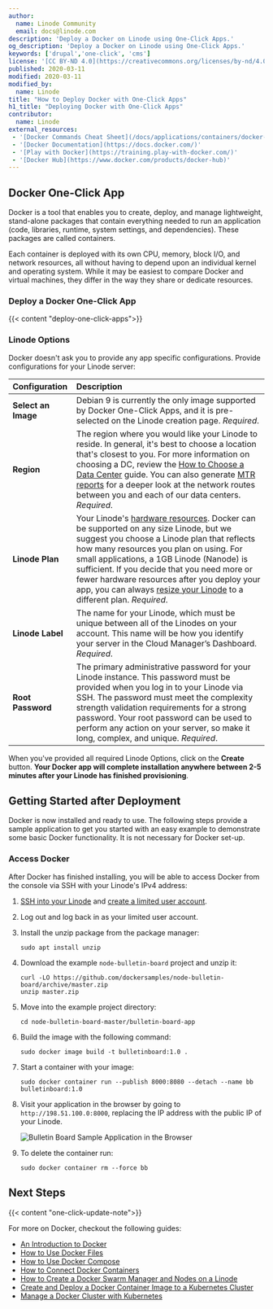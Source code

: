 ```yaml
---
author:
  name: Linode Community
  email: docs@linode.com
description: 'Deploy a Docker on Linode using One-Click Apps.'
og_description: 'Deploy a Docker on Linode using One-Click Apps.'
keywords: ['drupal','one-click', 'cms']
license: '[CC BY-ND 4.0](https://creativecommons.org/licenses/by-nd/4.0)'
published: 2020-03-11
modified: 2020-03-11
modified_by:
  name: Linode
title: "How to Deploy Docker with One-Click Apps"
h1_title: "Deploying Docker with One-Click Apps"
contributor:
  name: Linode
external_resources:
 - '[Docker Commands Cheat Sheet](/docs/applications/containers/docker-commands-quick-reference-cheat-sheet/)'
 - '[Docker Documentation](https://docs.docker.com/)'
 - '[Play with Docker](https://training.play-with-docker.com/)'
 - '[Docker Hub](https://www.docker.com/products/docker-hub)'
---
```


## Docker One-Click App

Docker is a tool that enables you to create, deploy, and manage lightweight, stand-alone packages that contain everything needed to run an application (code, libraries, runtime, system settings, and dependencies). These packages are called containers.

Each container is deployed with its own CPU, memory, block I/O, and network resources, all without having to depend upon an individual kernel and operating system. While it may be easiest to compare Docker and virtual machines, they differ in the way they share or dedicate resources.

### Deploy a Docker One-Click App

{{< content "deploy-one-click-apps">}}

### Linode Options

Docker doesn't ask you to provide any app specific configurations. Provide configurations for your Linode server:

| **Configuration** | **Description** |
|:--------------|:------------|
| **Select an Image** | Debian 9 is currently the only image supported by Docker One-Click Apps, and it is pre-selected on the Linode creation page. *Required*. |
| **Region** | The region where you would like your Linode to reside. In general, it's best to choose a location that's closest to you. For more information on choosing a DC, review the [How to Choose a Data Center](/docs/platform/how-to-choose-a-data-center) guide. You can also generate [MTR reports](/docs/networking/diagnostics/diagnosing-network-issues-with-mtr/) for a deeper look at the network routes between you and each of our data centers. *Required*. |
| **Linode Plan** | Your Linode's [hardware resources](/docs/platform/how-to-choose-a-linode-plan/#hardware-resource-definitions). Docker can be supported on any size Linode, but we suggest you choose a Linode plan that reflects how many resources you plan on using. For small applications, a 1GB Linode (Nanode) is sufficient. If you decide that you need more or fewer hardware resources after you deploy your app, you can always [resize your Linode](/docs/platform/disk-images/resizing-a-linode/) to a different plan. *Required*. |
| **Linode Label** | The name for your Linode, which must be unique between all of the Linodes on your account. This name will be how you identify your server in the Cloud Manager’s Dashboard. *Required*. |
| **Root Password** | The primary administrative password for your Linode instance. This password must be provided when you log in to your Linode via SSH. The password must meet the complexity strength validation requirements for a strong password. Your root password can be used to perform any action on your server, so make it long, complex, and unique. *Required*. |

When you've provided all required Linode Options, click on the **Create** button. **Your Docker app will complete installation anywhere between 2-5 minutes after your Linode has finished provisioning**.

## Getting Started after Deployment

Docker is now installed and ready to use. The following steps provide a sample application to get you started with an easy example to demonstrate some basic Docker functionality. It is not necessary for Docker set-up.

### Access Docker

After Docker has finished installing, you will be able to access Docker from the console via SSH with your Linode's IPv4 address:

1.  [SSH into your Linode](/docs/getting-started/#connect-to-your-linode-via-ssh) and [create a limited user account](/docs/security/securing-your-server/#add-a-limited-user-account).

1.  Log out and log back in as your limited user account.

1.  Install the unzip package from the package manager:

        sudo apt install unzip

1.  Download the example `node-bulletin-board` project and unzip it:

        curl -LO https://github.com/dockersamples/node-bulletin-board/archive/master.zip
        unzip master.zip

1.  Move into the example project directory:

        cd node-bulletin-board-master/bulletin-board-app

1.  Build the image with the following command:

        sudo docker image build -t bulletinboard:1.0 .

1.  Start a container with your image:

        sudo docker container run --publish 8000:8080 --detach --name bb bulletinboard:1.0

1.  Visit your application in the browser by going to `http://198.51.100.0:8000`, replacing the IP address with the public IP of your Linode.

    ![Bulletin Board Sample Application in the Browser](docker-one-click-bulletin-board.png "Bulletin Board Sample Application in the Browser")

1.  To delete the container run:

        sudo docker container rm --force bb

## Next Steps

{{< content "one-click-update-note">}}

For more on Docker, checkout the following guides:

- [An Introduction to Docker](/docs/applications/containers/introduction-to-docker/)
- [How to Use Docker Files](/docs/applications/containers/how-to-use-dockerfiles/)
- [How to Use Docker Compose](/docs/applications/containers/how-to-use-docker-compose/)
- [How to Connect Docker Containers](/docs/applications/containers/docker-container-communication/)
- [How to Create a Docker Swarm Manager and Nodes on a Linode](/docs/applications/containers/how-to-create-a-docker-swarm-manager-and-nodes-on-linode/)
- [Create and Deploy a Docker Container Image to a Kubernetes Cluster](/docs/kubernetes/deploy-container-image-to-kubernetes/)
- [Manage a Docker Cluster with Kubernetes](/docs/kubernetes/manage-a-docker-cluster-with-kubernetes/)
